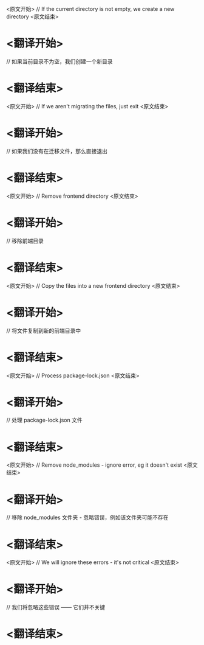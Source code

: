 
<原文开始>
// If the current directory is not empty, we create a new directory
<原文结束>

# <翻译开始>
// 如果当前目录不为空，我们创建一个新目录
# <翻译结束>


<原文开始>
// If we aren't migrating the files, just exit
<原文结束>

# <翻译开始>
// 如果我们没有在迁移文件，那么直接退出
# <翻译结束>


<原文开始>
// Remove frontend directory
<原文结束>

# <翻译开始>
// 移除前端目录
# <翻译结束>


<原文开始>
// Copy the files into a new frontend directory
<原文结束>

# <翻译开始>
// 将文件复制到新的前端目录中
# <翻译结束>


<原文开始>
// Process package-lock.json
<原文结束>

# <翻译开始>
// 处理 package-lock.json 文件
# <翻译结束>


<原文开始>
// Remove node_modules - ignore error, eg it doesn't exist
<原文结束>

# <翻译开始>
// 移除 node_modules 文件夹 - 忽略错误，例如该文件夹可能不存在
# <翻译结束>


<原文开始>
// We will ignore these errors - it's not critical
<原文结束>

# <翻译开始>
// 我们将忽略这些错误 —— 它们并不关键
# <翻译结束>


